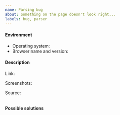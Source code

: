 ```yaml
---
name: Parsing bug
about: Something on the page doesn't look right...
labels: bug, parser
---
```


<!--
Thank you for taking the time to report a bug!
Before opening a new issue, make sure that one with a similar title isn't already opened.

Please follow the template below. It will help us better understand the problem and fix it faster!
-->

#### Environment

 * Operating system:
 * Browser name and version:

#### Description

Link: <!-- link to the page -->

Screenshots:
<!-- Please provide screenshots if relevant -->

Source:
<!--
If you can, please paste below the part of the HTML markup that is responsible for the bug.
You can see the source by right-clicking on the page and selecting "View Source", or by pressing Ctrl+U.
-->
```html

```

#### Possible solutions
<!-- Anything that you think can help solve the problem (optional) -->


